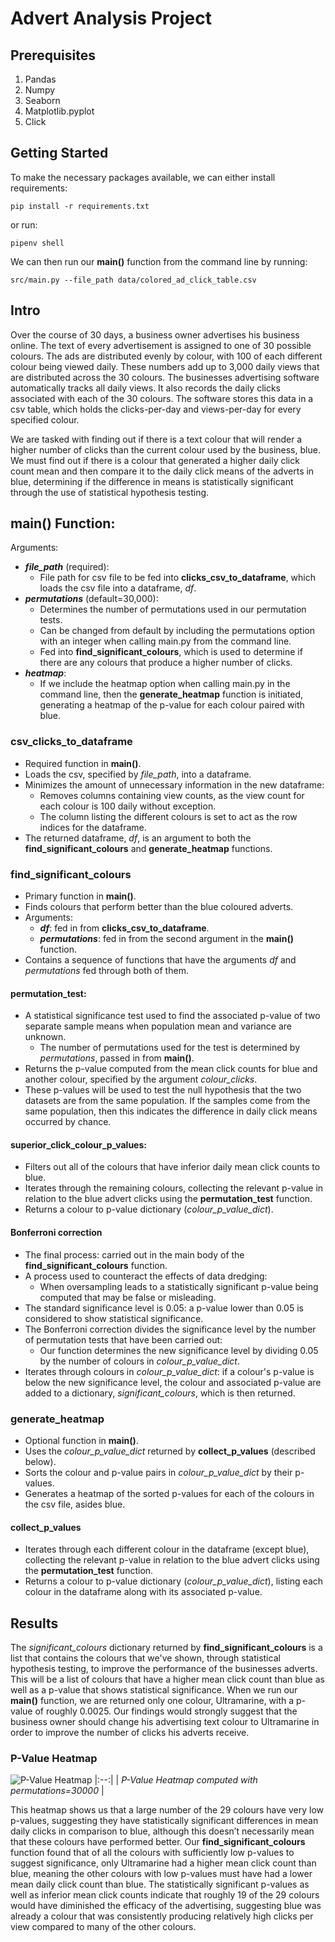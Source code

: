 # Advert Analysis Project

## Prerequisites
1. Pandas
1. Numpy
1. Seaborn
1. Matplotlib.pyplot
1. Click

## Getting Started
To make the necessary packages available, we can either install requirements:

    pip install -r requirements.txt

or run:

    pipenv shell

We can then run our **main()** function from the command line by running:

    src/main.py --file_path data/colored_ad_click_table.csv

## Intro
Over the course of 30 days, a business owner advertises his business online. The text of every advertisement is assigned to one of 30 possible colours. The ads are distributed evenly by colour, with 100 of each different colour being viewed daily. These numbers add up to 3,000 daily views that are distributed across the 30 colours. The businesses advertising software automatically tracks all daily views. It also records the daily clicks associated with each of the 30 colours. The software stores this data in a csv table, which holds the clicks-per-day and views-per-day for every specified colour.

We are tasked with finding out if there is a text colour that will render a higher number of clicks than the current colour used by the business, blue. We must find out if there is a colour that generated a higher daily click count mean and then compare it to the daily click means of the adverts in blue, determining if the difference in means is statistically significant through the use of statistical hypothesis testing.

## main() Function:
Arguments:
- ***file_path*** (required):
    - File path for csv file to be fed into **clicks_csv_to_dataframe**, which loads the csv file into a dataframe, *df*.
- ***permutations*** (default=30,000):
    - Determines the number of permutations used in our permutation tests.
    - Can be changed from default by including the permutations option with an integer when calling main.py from the command line.
    - Fed into **find_significant_colours**, which is used to determine if there are any colours that produce a higher number of clicks.
- ***heatmap***:
    - If we include the heatmap option when calling main.py in the command line, then the **generate_heatmap** function is initiated, generating a heatmap of the p-value for each colour paired with blue.

### csv_clicks_to_dataframe
- Required function in **main()**.
- Loads the csv, specified by *file_path*, into a dataframe.
- Minimizes the amount of unnecessary information in the new dataframe:
     - Removes columns containing view counts, as the view count for each colour is 100 daily without exception.
    - The column listing the different colours is set to act as the row indices for the dataframe.
- The returned dataframe, *df*, is an argument to both the **find_significant_colours** and **generate_heatmap** functions.

### find_significant_colours
- Primary function in **main()**.
- Finds colours that perform better than the blue coloured adverts.
- Arguments:
    - ***df***: fed in from **clicks_csv_to_dataframe**.
    - ***permutations***: fed in from the second argument in the **main()** function.
- Contains a sequence of functions that have the arguments *df* and *permutations* fed through both of them.

#### permutation_test:
- A statistical significance test used to find the associated p-value of two separate sample means when population mean and variance are unknown.
    - The number of permutations used for the test is determined by *permutations*, passed in from **main()**.
- Returns the p-value computed from the mean click counts for blue and another colour, specified by the argument *colour_clicks*.
- These p-values will be used to test the null hypothesis that the two datasets are from the same population. If the samples come from the same population, then this indicates the difference in daily click means occurred by chance.

#### superior_click_colour_p_values:
- Filters out all of the colours that have inferior daily mean click counts to blue.
- Iterates through the remaining colours, collecting the relevant p-value in relation to the blue advert clicks using the **permutation_test** function.
- Returns a colour to p-value dictionary (*colour_p_value_dict*).

#### Bonferroni correction
- The final process: carried out in the main body of the **find_significant_colours** function.
- A process used to counteract the effects of data dredging:
    - When oversampling leads to a statistically significant p-value being computed that may be false or misleading.
- The standard significance level is 0.05: a p-value lower than 0.05 is considered to show statistical significance.
- The Bonferroni correction divides the significance level by the number of permutation tests that have been carried out:
    - Our function determines the new significance level by dividing 0.05 by the number of colours in *colour_p_value_dict*.
- Iterates through colours in *colour_p_value_dict*: if a colour's p-value is below the new significance level, the colour and associated p-value are added to a dictionary, *significant_colours*, which is then returned.

### generate_heatmap
- Optional function in **main()**.
- Uses the *colour_p_value_dict* returned by **collect_p_values** (described below).
- Sorts the colour and p-value pairs in *colour_p_value_dict* by their p-values.
- Generates a heatmap of the sorted p-values for each of the colours in the csv file, asides blue.

#### collect_p_values
- Iterates through each different colour in the dataframe (except blue), collecting the relevant p-value in relation to the blue advert clicks using the **permutation_test** function.
- Returns a colour to p-value dictionary (*colour_p_value_dict*), listing each colour in the dataframe along with its associated p-value.

## Results
The *significant_colours* dictionary returned by **find_significant_colours** is a list that contains the colours that we've shown, through statistical hypothesis testing, to improve the performance of the businesses adverts. This will be a list of colours that have a higher mean click count than blue as well as a p-value that shows statistical significance.
When we run our **main()** function, we are returned only one colour, Ultramarine, with a p-value of roughly 0.0025. Our findings would strongly suggest that the business owner should change his advertising text colour to Ultramarine in order to improve the number of clicks his adverts receive.

### P-Value Heatmap

![P-Value Heatmap](images/colours_p_value_heatmap.png)
|:--:|
| *P-Value Heatmap computed with permutations=30000* |

This heatmap shows us that a large number of the 29 colours have very low p-values, suggesting they have statistically significant differences in mean daily clicks in comparison to blue, although this doesn’t necessarily mean that these colours have performed better.
Our **find_significant_colours** function found that of all the colours with sufficiently low p-values to suggest significance, only Ultramarine had a higher mean click count than blue, meaning the other colours with low p-values must have had a lower mean daily click count than blue.
The statistically significant p-values as well as inferior mean click counts indicate that roughly 19 of the 29 colours would have diminished the efficacy of the advertising, suggesting blue was already a colour that was consistently producing relatively high clicks per view compared to many of the other colours.
